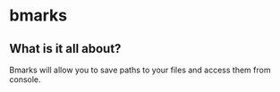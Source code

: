 # bmarks
## What is it all about?
Bmarks will allow you to save paths to your files and access them from console.
